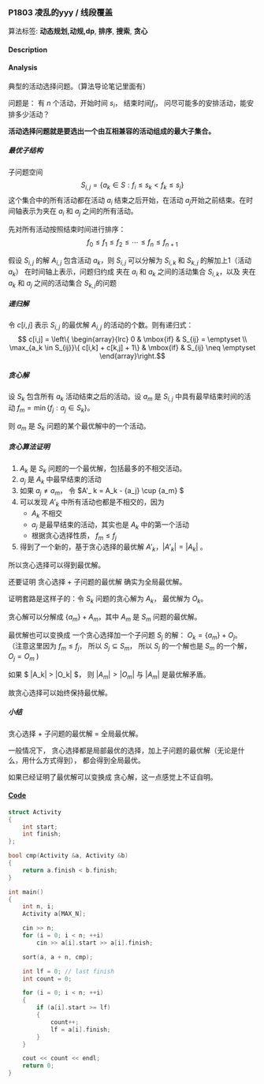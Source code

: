 ### P1803 凌乱的yyy / 线段覆盖

算法标签: **动态规划,动规,dp**, **排序**, **搜索**, **贪心**


#### Description

#### Analysis

典型的活动选择问题。（算法导论笔记里面有）

问题是： 有 $n$ 个活动，开始时间 $s_i$， 结束时间$f_i$， 问尽可能多的安排活动，能安排多少活动？

**活动选择问题就是要选出一个由互相兼容的活动组成的最大子集合。**

##### 最优子结构

子问题空间 $$ S_{i,j} = \{a_k \in S: f_i \le s_k < f_k \le s_j\}$$
这个集合中的所有活动都在活动 $a_i$ 结束之后开始，在活动 $a_j$开始之前结束。在时间轴表示为夹在 $a_i$ 和 $a_j$ 之间的所有活动。

先对所有活动按照结束时间进行排序：
$$f_0 \le f_1 \le f_2 \le \cdots \le f_n \le f_{n+1}$$

假设 $S_{i,j}$ 的解 $A_{i,j}$ 包含活动 $a_k$，则 $S_{i, j}$ 可以分解为 $S_{i, k}$ 和 $S_{k,j}$ 的解加上1（活动$a_k$）
在时间轴上表示，问题归约成 夹在 $a_i$ 和 $a_k$ 之间的活动集合 $S_{i, k}$，以及 夹在 $a_k$ 和 $a_j$ 之间的活动集合 $S_{k, j}$的问题

##### 递归解
令 $c[i,j]$ 表示 $S_{i,j}$ 的最优解 $A_{i,j}$ 的活动的个数。则有递归式：
$$ c[i,j] =  \left\{
\begin{array}{lrc}
 0 & \mbox{if} & S_{ij} = \emptyset \\
\max_{a_k \in S_{ij}}\{ c[i,k] + c[k,j] + 1\} & \mbox{if} & S_{ij} \neq \emptyset
\end{array}\right.$$

##### 贪心解
设 $S_k$ 包含所有 $a_k$ 活动结束之后的活动。设 $a_m$ 是 $S_{i,j}$ 中具有最早结束时间的活动 $f_m = \min{\{f_j: a_j \in S_k\}}$。

则 $a_m$ 是 $S_k$ 问题的某个最优解中的一个活动。

##### 贪心算法证明

1. $A_k$ 是 $S_k$ 问题的一个最优解，包括最多的不相交活动。
2. $a_j$ 是 $A_k$ 中最早结束的活动
3. 如果 $a_j \neq a_m$， 令 $A'_ k = A_k - \{a_j\} \cup \{a_m\} $
4. 可以发现 $A'_ k$ 中所有活动也都是不相交的，因为
    - $A_k$ 不相交
    - $a_j$ 是最早结束的活动，其实也是 $A_k$ 中的第一个活动
    - 根据贪心选择性质，  $f_m \leq f_j$
5. 得到了一个新的，基于贪心选择的最优解 $A'_ k$，$|A'_ k| = |A_k|$ 。

所以贪心选择可以得到最优解。

还要证明 贪心选择 + 子问题的最优解 确实为全局最优解。

证明套路是这样子的：令 $S_k$ 问题的贪心解为 $A_k$， 最优解为 $O_k$。

贪心解可以分解成 $\{a_m\} + A_m$，其中 $A_m$ 是 $S_m$ 问题的最优解。

最优解也可以变换成 一个贪心选择加一个子问题 $S_j$ 的解： $O_k = \{a_m\} + O_j$。 （注意这里因为 $f_m \leq f_j$， 所以 $S_j \subseteq S_m$， 所以 $S_j$ 的一个解也是 $S_m$ 的一个解， $O_j = O_m$ )

如果 $ |A_k| > |O_k| $， 则 $|A_m| > |O_m|$ 与 $|A_m|$ 是最优解矛盾。

故贪心选择可以始终保持最优解。

##### 小结

贪心选择 + 子问题的最优解 = 全局最优解。

一般情况下， 贪心选择都是局部最优的选择，加上子问题的最优解（无论是什么，用什么方式得到）， 都会得到全局最优。

如果已经证明了最优解可以变换成 贪心解，这一点感觉上不证自明。


#### [Code](../cpp/p1803.cpp)

```cpp
struct Activity
{
    int start;
    int finish;
};

bool cmp(Activity &a, Activity &b)
{
    return a.finish < b.finish;
}

int main()
{
    int n, i;
    Activity a[MAX_N];

    cin >> n;
    for (i = 0; i < n; ++i)
        cin >> a[i].start >> a[i].finish;

    sort(a, a + n, cmp);

    int lf = 0; // last finish
    int count = 0;

    for (i = 0; i < n; ++i)
    {
        if (a[i].start >= lf)
        {
            count++;
            lf = a[i].finish;
        }
    }

    cout << count << endl;
    return 0;
}
```
